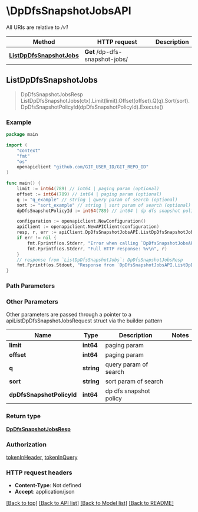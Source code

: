 # \DpDfsSnapshotJobsAPI

All URIs are relative to */v1*

Method | HTTP request | Description
------------- | ------------- | -------------
[**ListDpDfsSnapshotJobs**](DpDfsSnapshotJobsAPI.md#ListDpDfsSnapshotJobs) | **Get** /dp-dfs-snapshot-jobs/ | 



## ListDpDfsSnapshotJobs

> DpDfsSnapshotJobsResp ListDpDfsSnapshotJobs(ctx).Limit(limit).Offset(offset).Q(q).Sort(sort).DpDfsSnapshotPolicyId(dpDfsSnapshotPolicyId).Execute()





### Example

```go
package main

import (
	"context"
	"fmt"
	"os"
	openapiclient "github.com/GIT_USER_ID/GIT_REPO_ID"
)

func main() {
	limit := int64(789) // int64 | paging param (optional)
	offset := int64(789) // int64 | paging param (optional)
	q := "q_example" // string | query param of search (optional)
	sort := "sort_example" // string | sort param of search (optional)
	dpDfsSnapshotPolicyId := int64(789) // int64 | dp dfs snapshot policy (optional)

	configuration := openapiclient.NewConfiguration()
	apiClient := openapiclient.NewAPIClient(configuration)
	resp, r, err := apiClient.DpDfsSnapshotJobsAPI.ListDpDfsSnapshotJobs(context.Background()).Limit(limit).Offset(offset).Q(q).Sort(sort).DpDfsSnapshotPolicyId(dpDfsSnapshotPolicyId).Execute()
	if err != nil {
		fmt.Fprintf(os.Stderr, "Error when calling `DpDfsSnapshotJobsAPI.ListDpDfsSnapshotJobs``: %v\n", err)
		fmt.Fprintf(os.Stderr, "Full HTTP response: %v\n", r)
	}
	// response from `ListDpDfsSnapshotJobs`: DpDfsSnapshotJobsResp
	fmt.Fprintf(os.Stdout, "Response from `DpDfsSnapshotJobsAPI.ListDpDfsSnapshotJobs`: %v\n", resp)
}
```

### Path Parameters



### Other Parameters

Other parameters are passed through a pointer to a apiListDpDfsSnapshotJobsRequest struct via the builder pattern


Name | Type | Description  | Notes
------------- | ------------- | ------------- | -------------
 **limit** | **int64** | paging param | 
 **offset** | **int64** | paging param | 
 **q** | **string** | query param of search | 
 **sort** | **string** | sort param of search | 
 **dpDfsSnapshotPolicyId** | **int64** | dp dfs snapshot policy | 

### Return type

[**DpDfsSnapshotJobsResp**](DpDfsSnapshotJobsResp.md)

### Authorization

[tokenInHeader](../README.md#tokenInHeader), [tokenInQuery](../README.md#tokenInQuery)

### HTTP request headers

- **Content-Type**: Not defined
- **Accept**: application/json

[[Back to top]](#) [[Back to API list]](../README.md#documentation-for-api-endpoints)
[[Back to Model list]](../README.md#documentation-for-models)
[[Back to README]](../README.md)


